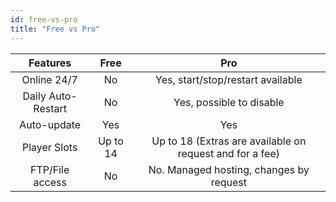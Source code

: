 ```yaml
---
id: free-vs-pro
title: "Free vs Pro"
---
```


| Features           | Free           | Pro           |
|   :---:            |   :---:        |   :---:       |
| Online 24/7        | No             | Yes, start/stop/restart available    |
| Daily Auto-Restart | No             | Yes, possible to disable    |
| Auto-update        | Yes            | Yes           |
| Player Slots       | Up to 14       | Up to 18 (Extras are available on request and for a fee) |
| FTP/File access    | No             | No. Managed hosting, changes by request |
